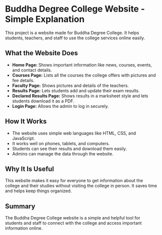 # Buddha Degree College Website - Simple Explanation

This project is a website made for Buddha Degree College. It helps students, teachers, and staff to use the college services online easily.

## What the Website Does

- **Home Page:** Shows important information like news, courses, events, and contact details.
- **Courses Page:** Lists all the courses the college offers with pictures and fee details.
- **Faculty Page:** Shows pictures and details of the teachers.
- **Results Page:** Lets students add and update their exam results.
- **Declared Results Page:** Shows results in a marksheet style and lets students download it as a PDF.
- **Login Page:** Allows the admin to log in securely.

## How It Works

- The website uses simple web languages like HTML, CSS, and JavaScript.
- It works well on phones, tablets, and computers.
- Students can see their results and download them easily.
- Admins can manage the data through the website.

## Why It Is Useful

This website makes it easy for everyone to get information about the college and their studies without visiting the college in person. It saves time and helps keep things organized.

## Summary

The Buddha Degree College website is a simple and helpful tool for students and staff to connect with the college and access important information online.
